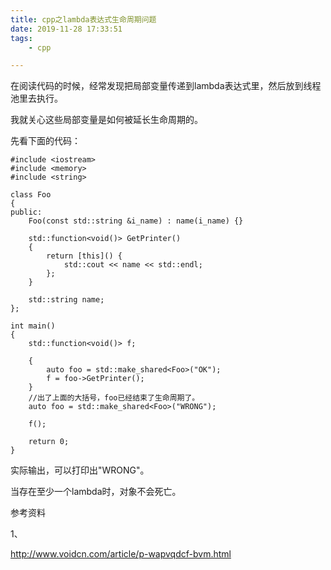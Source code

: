 ```yaml
---
title: cpp之lambda表达式生命周期问题
date: 2019-11-28 17:33:51
tags:
	- cpp

---
```




在阅读代码的时候，经常发现把局部变量传递到lambda表达式里，然后放到线程池里去执行。

我就关心这些局部变量是如何被延长生命周期的。

先看下面的代码：

```
#include <iostream>
#include <memory>
#include <string>

class Foo
{
public:
    Foo(const std::string &i_name) : name(i_name) {}

    std::function<void()> GetPrinter()
    {
        return [this]() {
            std::cout << name << std::endl;
        };
    }

    std::string name;
};

int main()
{
    std::function<void()> f;

    {
        auto foo = std::make_shared<Foo>("OK");
        f = foo->GetPrinter();
    }
	//出了上面的大括号，foo已经结束了生命周期了。
    auto foo = std::make_shared<Foo>("WRONG");

    f();

    return 0;
}
```

实际输出，可以打印出"WRONG"。

当存在至少一个lambda时，对象不会死亡。



参考资料

1、

http://www.voidcn.com/article/p-wapvqdcf-bvm.html